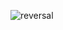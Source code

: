 ![reversal](https://capsule-render.vercel.app/api?type=rect&text=UNDER_CONSTRUCTION&fontAlign=30&fontSize=30&desc=COME%20BACK%20SOON&descAlign=80&descAlignY=20&theme=dark)
<!--
<p align="center">
  <img src="https://capsule-render.vercel.app/api?type=waving&text=Hello&&color=gradient&customColorList=0,2,2,5,30&fontAlign=30&fontAlignY=30&fontSize=30&desc=Everyone%20&descAlign=60&descAlignY=20&theme=dark" />
</p>




**svetameanssun/svetameanssun** is a ✨ _special_ ✨ repository because its `README.md` (this file) appears on your GitHub profile.

Here are some ideas to get you started:

- 🔭 I’m currently working on ...
- 🌱 I’m currently learning ...
- 👯 I’m looking to collaborate on ...
- 🤔 I’m looking for help with ...
- 💬 Ask me about ...
- 📫 How to reach me: ...
- 😄 Pronouns: ...
- ⚡ Fun fact: ...
-->
